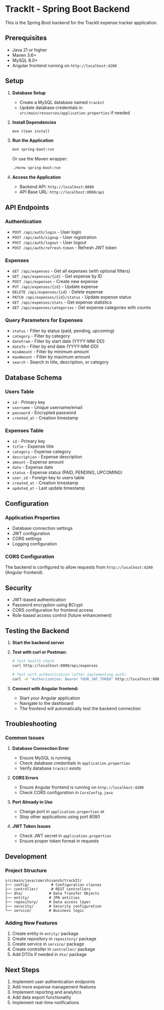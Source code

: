 # TrackIt - Spring Boot Backend

This is the Spring Boot backend for the TrackIt expense tracker application.

## Prerequisites

- Java 21 or higher
- Maven 3.6+
- MySQL 8.0+
- Angular frontend running on `http://localhost:4200`

## Setup

1. **Database Setup**
   - Create a MySQL database named `trackit`
   - Update database credentials in `src/main/resources/application.properties` if needed

2. **Install Dependencies**
   ```bash
   mvn clean install
   ```

3. **Run the Application**
   ```bash
   mvn spring-boot:run
   ```
   
   Or use the Maven wrapper:
   ```bash
   ./mvnw spring-boot:run
   ```

4. **Access the Application**
   - Backend API: `http://localhost:8080`
   - API Base URL: `http://localhost:8080/api`

## API Endpoints

### Authentication
- `POST /api/auth/login` - User login
- `POST /api/auth/signup` - User registration
- `POST /api/auth/logout` - User logout
- `POST /api/auth/refresh-token` - Refresh JWT token

### Expenses
- `GET /api/expenses` - Get all expenses (with optional filters)
- `GET /api/expenses/{id}` - Get expense by ID
- `POST /api/expenses` - Create new expense
- `PUT /api/expenses/{id}` - Update expense
- `DELETE /api/expenses/{id}` - Delete expense
- `PATCH /api/expenses/{id}/status` - Update expense status
- `GET /api/expenses/stats` - Get expense statistics
- `GET /api/expenses/categories` - Get expense categories with counts

### Query Parameters for Expenses
- `status` - Filter by status (paid, pending, upcoming)
- `category` - Filter by category
- `dateFrom` - Filter by start date (YYYY-MM-DD)
- `dateTo` - Filter by end date (YYYY-MM-DD)
- `minAmount` - Filter by minimum amount
- `maxAmount` - Filter by maximum amount
- `search` - Search in title, description, or category

## Database Schema

### Users Table
- `id` - Primary key
- `username` - Unique username/email
- `password` - Encrypted password
- `created_at` - Creation timestamp

### Expenses Table
- `id` - Primary key
- `title` - Expense title
- `category` - Expense category
- `description` - Expense description
- `amount` - Expense amount
- `date` - Expense date
- `status` - Expense status (PAID, PENDING, UPCOMING)
- `user_id` - Foreign key to users table
- `created_at` - Creation timestamp
- `updated_at` - Last update timestamp

## Configuration

### Application Properties
- Database connection settings
- JWT configuration
- CORS settings
- Logging configuration

### CORS Configuration
The backend is configured to allow requests from `http://localhost:4200` (Angular frontend).

## Security

- JWT-based authentication
- Password encryption using BCrypt
- CORS configuration for frontend access
- Role-based access control (future enhancement)

## Testing the Backend

1. **Start the backend server**
2. **Test with curl or Postman:**
   ```bash
   # Test health check
   curl http://localhost:8080/api/expenses
   
   # Test with authentication (after implementing auth)
   curl -H "Authorization: Bearer YOUR_JWT_TOKEN" http://localhost:8080/api/expenses
   ```

3. **Connect with Angular frontend:**
   - Start your Angular application
   - Navigate to the dashboard
   - The frontend will automatically test the backend connection

## Troubleshooting

### Common Issues

1. **Database Connection Error**
   - Ensure MySQL is running
   - Check database credentials in `application.properties`
   - Verify database `trackit` exists

2. **CORS Errors**
   - Ensure Angular frontend is running on `http://localhost:4200`
   - Check CORS configuration in `CorsConfig.java`

3. **Port Already in Use**
   - Change port in `application.properties` or
   - Stop other applications using port 8080

4. **JWT Token Issues**
   - Check JWT secret in `application.properties`
   - Ensure proper token format in requests

## Development

### Project Structure
```
src/main/java/com/shivansh/trackIt/
├── config/          # Configuration classes
├── controller/      # REST controllers
├── dto/            # Data Transfer Objects
├── entity/         # JPA entities
├── repository/     # Data access layer
├── security/       # Security configuration
└── service/        # Business logic
```

### Adding New Features
1. Create entity in `entity/` package
2. Create repository in `repository/` package
3. Create service in `service/` package
4. Create controller in `controller/` package
5. Add DTOs if needed in `dto/` package

## Next Steps

1. Implement user authentication endpoints
2. Add more expense management features
3. Implement reporting and analytics
4. Add data export functionality
5. Implement real-time notifications 